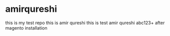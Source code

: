 # amirqureshi
this is my test repo
this is amir qureshi
this is test amir qureshi abc123+
after magento installation
